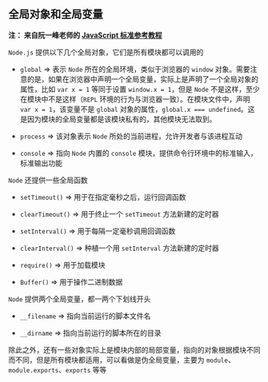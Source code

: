 ## 全局对象和全局变量

**注： 来自阮一峰老师的 [JavaScript 标准参考教程](http://javascript.ruanyifeng.com/nodejs/basic.html#toc6)**

` Node.js ` 提供以下几个全局对象，它们是所有模块都可以调用的

- ` global ` => 表示 ` Node ` 所在的全局环境，类似于浏览器的 ` window ` 对象。需要注意的是，如果在浏览器中声明一个全局变量，实际上是声明了一个全局对象的属性，比如 ` var x = 1 ` 等同于设置 ` window.x = 1 `，但是 ` Node ` 不是这样，至少在模块中不是这样（` REPL ` 环境的行为与浏览器一致）。在模块文件中，声明 ` var x = 1 `，该变量不是 ` global ` 对象的属性，` global.x === undefined `。这是因为模块的全局变量都是该模块私有的，其他模块无法取到。

- ` process ` => 该对象表示 ` Node ` 所处的当前进程，允许开发者与该进程互动

- ` console ` => 指向 ` Node ` 内置的 ` console ` 模块，提供命令行环境中的标准输入，标准输出功能

` Node ` 还提供一些全局函数

- ` setTimeout() ` => 用于在指定毫秒之后，运行回调函数

- ` clearTimeout() ` => 用于终止一个 ` setTimeout ` 方法新建的定时器

- ` setInterval() ` => 用于每隔一定毫秒调用回调函数

- ` clearInterval() ` => 种植一个用 ` setInterval ` 方法新建的定时器

- ` require() ` => 用于加载模块

- ` Buffer() ` => 用于操作二进制数据

` Node ` 提供两个全局变量，都一两个下划线开头

- ` __filename ` => 指向当前运行的脚本文件名

- ` __dirname ` => 指向当前运行的脚本所在的目录

除此之外，还有一些对象实际上是模块内部的局部变量，指向的对象根据模块不同而不同，但是所有模块都适用，可以看做是伪全局变量，主要为 ` module `、` module.exports `、` exports ` 等等 
